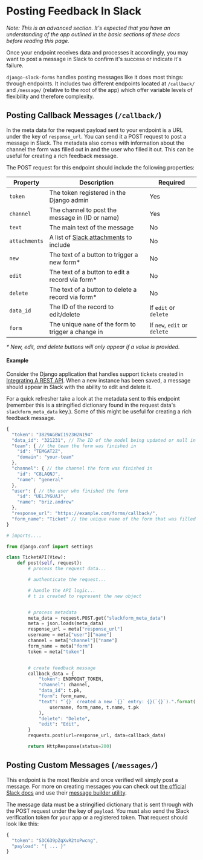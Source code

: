 # Posting Feedback In Slack

*Note: This is an advanced section. It's expected that you have an understanding of the app outlined in the basic sections of these docs before reading this page.*

Once your endpoint receives data and processes it accordingly, you may want to post a message in Slack to confirm it's success or indicate it's failure.

`django-slack-forms` handles posting messages like it does most things: through endpoints. It includes two different endpoints located at `/callback/` and `/message/` (relative to the root of the app) which offer variable levels of flexibility and therefore complexity.

## Posting Callback Messages (`/callback/`)
In the meta data for the request payload sent to your endpoint is a URL under the key of `response_url`. You can send it a POST request to post a message in Slack. The metadata also comes with information about the channel the form was filled out in and the user who filled it out. This can be useful for creating a rich feedback message.

The POST request for this endpoint should include the following properties:

| Property      | Description                                          | Required                     |
| ------------- | ---------------------------------------------------- | ---------------------------- |
| `token`       | The token registered in the Django admin             | Yes                          |
| `channel`     | The channel to post the message in (ID or name)      | Yes                          |
| `text`        | The main text of the message                         | No                           |
| `attachments` | A list of [Slack attachments](https://api.slack.com/docs/message-attachments) to include                        | No                           |
| `new`         | The text of a button to trigger a new form*          | No                           |
| `edit`        | The text of a button to edit a record via form*      | No                           |
| `delete`      | The text of a button to delete a record via form*    | No                           |
| `data_id`     | The ID of the record to edit/delete                  | If `edit` or `delete`        |
| `form`        | The unique `name` of the form to trigger a change in | If `new`, `edit` or `delete` |

<em>* New, edit, and delete buttons will only appear if a value is provided.</em>

#### Example

Consider the Django application that handles support tickets created in [Integrating A REST API](Integrating-An-API.md). When a new instance has been saved, a message should appear in Slack with the ability to edit and delete it.

For a quick refresher take a look at the metadata sent to this endpoint (remember this is a stringified dictionary found in the request data's `slackform_meta_data` key.). Some of this might be useful for creating a rich feedback message.

```javascript
{
  "token": "3829AGBWI1923H2N194"
  "data_id": "321231", // The ID of the model being updated or null in POST requests
  "team": { // the team the form was finished in
    "id": "TEMGAT2Z",
    "domain": "your-team"
  },
  "channel": { // the channel the form was finished in
    "id": "C8LAQNJ",
    "name": "general"
  },
  "user": { // the user who finished the form
    "id": "UELJYGUAJ",
    "name": "briz.andrew"
  },
  "response_url": "https://example.com/forms/callback/",
  "form_name": "Ticket" // the unique name of the form that was filled out
}
```


```python
# imports....

from django.conf import settings

class TicketAPI(View):
    def post(self, request):
        # process the request data...

        # authenticate the request...

        # handle the API logic...
        # t is created to represent the new object


        # process metadata
        meta_data = request.POST.get("slackform_meta_data")
        meta = json.loads(meta_data)
        response_url = meta["response_url"]
        username = meta["user"]["name"]
        channel = meta["channel"]["name"]
        form_name = meta["form"]
        token = meta["token"]


        # create feedback message
        callback_data = {
            "token": ENDPOINT_TOKEN,
            "channel": channel,
            "data_id": t.pk,
            "form": form_name,
            "text": "`{}` created a new `{}` entry: {}(`{}`).".format(  # brizandrew created a new Ticket entry: Bug Report(3)
                username, form_name, t.name, t.pk
            ),
            "delete": "Delete",
            "edit": "Edit",
        }
        requests.post(url=response_url, data=callback_data)

        return HttpResponse(status=200)
```

## Posting Custom Messages (`/messages/`)

This endpoint is the most flexible and once verified will simply post a message. For more on creating messages you can check out [the official Slack docs](https://api.slack.com/docs/messages) and use their [message builder utility](https://api.slack.com/docs/messages/builder).

The message data must be a stringified dictionary that is sent through with the POST request under the key of `payload`. You must also send the Slack verification token for your app or a registered token. That request should look like this:

```javascript
{
  "token": "S3C639pZqXvR2toPwcng",
  "payload": "{ ... }"
}
```
